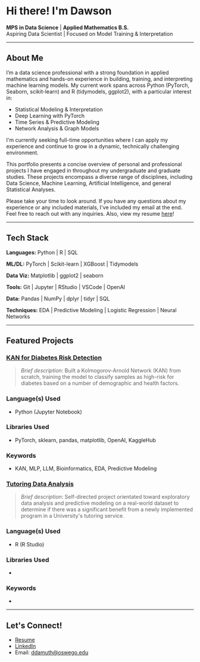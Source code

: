 # Hi there! I'm Dawson

**MPS in Data Science** | **Applied Mathematics B.S.**  
Aspiring Data Scientist | Focused on Model Training & Interpretation

---

## About Me

I’m a data science professional with a strong foundation in applied mathematics and hands-on experience in building, training, and interpreting machine learning models. My current work spans across Python (PyTorch, Seaborn, scikit-learn) and R (tidymodels, ggplot2), with a particular interest in:

- Statistical Modeling & Interpretation  
- Deep Learning with PyTorch  
- Time Series & Predictive Modeling  
- Network Analysis & Graph Models  

I'm currently seeking full-time opportunities where I can apply my experience and continue to grow in a dynamic, technically challenging environment.

This portfolio presents a concise overview of personal and professional projects I have engaged in throughout my undergraduate and graduate studies. These projects encompass a diverse range of disciplines, including Data Science, Machine Learning, Artificial Intelligence, and general Statistical Analyses.

Please take your time to look around. If you have any questions about my experience or any included materials, I've included my email at the end. Feel free to reach out with any inquiries. Also, view my resume [here](https://github.com/ddamuth19/ddamuth19/blob/d9da37f2778872b40ed4fe701e4a4d3d887060e5/Damuth_Resume_F25.pdf)!

---

## Tech Stack

**Languages:** Python | R | SQL  

**ML/DL:** PyTorch | Scikit-learn | XGBoost | Tidymodels  

**Data Viz:** Matplotlib | ggplot2 | seaborn  

**Tools:** Git | Jupyter | RStudio | VSCode | OpenAI

**Data:** Pandas | NumPy | dplyr | tidyr | SQL

**Techniques:** EDA | Predictive Modeling | Logistic Regression | Neural Networks

---
 
## Featured Projects

### [KAN for Diabetes Risk Detection](https://github.com/ddamuth19/KAN_Project.git)
> *Brief description*: Built a Kolmogorov-Arnold Network (KAN) from scratch, training the model to classify samples as high-risk for diabetes based on a number of demographic and health factors.

### Language(s) Used
- Python (Jupyter Notebook)

### Libraries Used
- PyTorch, sklearn, pandas, matplotlib, OpenAI, KaggleHub

### Keywords
- KAN, MLP, LLM, Bioinformatics, EDA, Predictive Modeling

### [Tutoring Data Analysis](https://github.com/ddamuth19/Tutoring_Project.git)
> *Brief description*: Self-directed project orientated toward exploratory data analysis and predictive modeling on a real-world dataset to determine if there was a significant benefit from a newly implemented program in a University's tutoring service.

### Language(s) Used
- R (R Studio)

### Libraries Used
- 

### Keywords
- 

---

## Let's Connect!

- [Resume](https://github.com/ddamuth19/ddamuth19/blob/d9da37f2778872b40ed4fe701e4a4d3d887060e5/Damuth_Resume_F25.pdf)
- [LinkedIn](https://www.linkedin.com/in/dawson-damuth-003313271)  
- Email: ddamuth@oswego.edu


